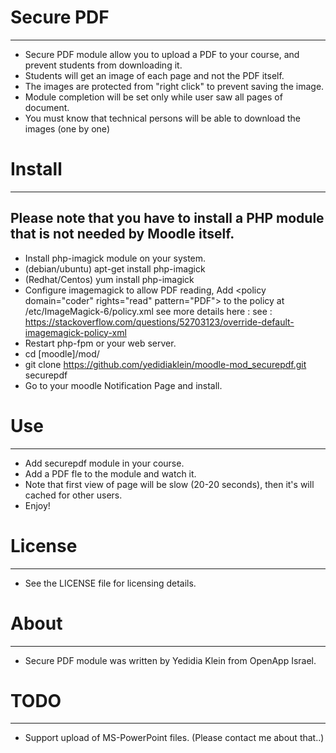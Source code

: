 # Secure PDF
----------
- Secure PDF module allow you to upload a PDF to your course, and prevent students from downloading it.
- Students will get an image of each page and not the PDF itself.
- The images are protected from "right click" to prevent saving the image.
- Module completion will be set only while user saw all pages of document.
- You must know that technical persons will be able to download the images (one by one)

# Install
---------
## Please note that you have to install a PHP module that is not needed by Moodle itself.
- Install php-imagick module on your system.
- (debian/ubuntu) apt-get install php-imagick
- (Redhat/Centos) yum install php-imagick
-  Configure imagemagick to allow PDF reading, Add &lt;policy domain="coder" rights="read" pattern="PDF"&gt;  to the policy at /etc/ImageMagick-6/policy.xml see more details here : see : https://stackoverflow.com/questions/52703123/override-default-imagemagick-policy-xml
- Restart php-fpm or your web server.
- cd [moodle]/mod/
- git clone https://github.com/yedidiaklein/moodle-mod_securepdf.git securepdf
- Go to your moodle Notification Page and install. 

# Use
-----
- Add securepdf module in your course.
- Add a PDF fle to the module and watch it.
- Note that first view of page will be slow (20-20 seconds), then it's will cached for other users.
- Enjoy! 

# License
---
- See the LICENSE file for licensing details.

# About
-----
- Secure PDF module was written by Yedidia Klein from OpenApp Israel.

# TODO
----
- Support upload of MS-PowerPoint files. (Please contact me about that..)
